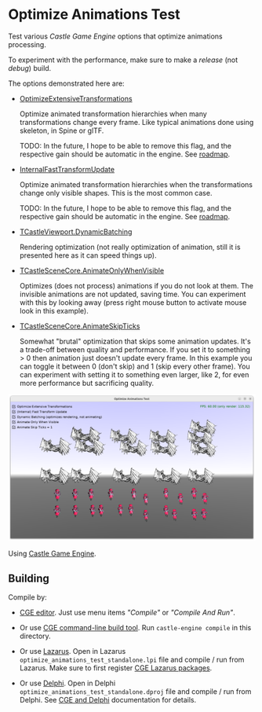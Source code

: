 # Optimize Animations Test

Test various _Castle Game Engine_ options that optimize animations processing.

To experiment with the performance, make sure to make a _release_ (not _debug_) build.

The options demonstrated here are:

- [OptimizeExtensiveTransformations](https://castle-engine.io/apidoc/html/CastleSceneCore.html#InternalFastTransformUpdate)

    Optimize animated transformation hierarchies when many transformations change every frame. Like typical animations done using skeleton, in Spine or glTF.

    TODO: In the future, I hope to be able to remove this flag, and the respective gain should be automatic in the engine. See [roadmap](https://castle-engine.io/roadmap#animations_optimized).

- [InternalFastTransformUpdate](https://castle-engine.io/apidoc/html/CastleSceneCore.html#InternalFastTransformUpdate)

    Optimize animated transformation hierarchies when the transformations change only visible shapes. This is the most common case.

    TODO: In the future, I hope to be able to remove this flag, and the respective gain should be automatic in the engine. See [roadmap](https://castle-engine.io/roadmap#animations_optimized).

- [TCastleViewport.DynamicBatching](https://castle-engine.io/apidoc/html/CastleViewport.TCastleViewport.html#DynamicBatching)

    Rendering optimization (not really optimization of animation, still it is presented here as it can speed things up).

- [TCastleSceneCore.AnimateOnlyWhenVisible](https://castle-engine.io/apidoc/html/CastleSceneCore.TCastleSceneCore.html#AnimateOnlyWhenVisible)

    Optimizes (does not process) animations if you do not look at them. The invisible animations are not updated, saving time. You can experiment with this by looking away (press right mouse button to activate mouse look in this example).

- [TCastleSceneCore.AnimateSkipTicks](https://castle-engine.io/apidoc/html/CastleSceneCore.TCastleSceneCore.html#AnimateSkipTicks)

    Somewhat "brutal" optimization that skips some animation updates. It's a trade-off between quality and performance. If you set it to something > 0 then animation just doesn't update every frame. In this example you can toggle it between 0 (don't skip) and 1 (skip every other frame). You can experiment with setting it to something even larger, like 2, for even more performance but sacrificing quality.

![screenshot](screenshot.png)

Using [Castle Game Engine](https://castle-engine.io/).

## Building

Compile by:

- [CGE editor](https://castle-engine.io/editor). Just use menu items _"Compile"_ or _"Compile And Run"_.

- Or use [CGE command-line build tool](https://castle-engine.io/build_tool). Run `castle-engine compile` in this directory.

- Or use [Lazarus](https://www.lazarus-ide.org/). Open in Lazarus `optimize_animations_test_standalone.lpi` file and compile / run from Lazarus. Make sure to first register [CGE Lazarus packages](https://castle-engine.io/lazarus).

- Or use [Delphi](https://www.embarcadero.com/products/Delphi). Open in Delphi `optimize_animations_test_standalone.dproj` file and compile / run from Delphi. See [CGE and Delphi](https://castle-engine.io/delphi) documentation for details.